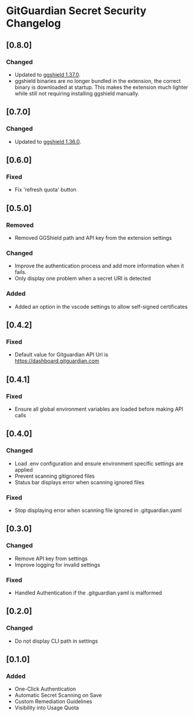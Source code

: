 # GitGuardian Secret Security Changelog

## [0.8.0]

### Changed

- Updated to [ggshield 1.37.0](https://github.com/GitGuardian/ggshield/releases/v1.37.0).
- ggshield binaries are no longer bundled in the extension, the correct binary is downloaded at startup. This makes the extension much lighter while still not requiring installing ggshield manually.

## [0.7.0]

### Changed

- Updated to [ggshield 1.36.0](https://github.com/GitGuardian/ggshield/releases/v1.36.0).

## [0.6.0]

### Fixed

- Fix 'refresh quota' button

## [0.5.0]

### Removed

- Removed GGShield path and API key from the extension settings

### Changed

- Improve the authentication process and add more information when it fails.
- Only display one problem when a secret URI is detected

### Added

- Added an option in the vscode settings to allow self-signed certificates

## [0.4.2]

### Fixed

- Default value for Gitguardian API Url is https://dashboard.gitguardian.com

## [0.4.1]

### Fixed

- Ensure all global environment variables are loaded before making API calls

## [0.4.0]

### Changed

- Load .env configuration and ensure environment specific settings are applied
- Prevent scanning gitignored files
- Status bar displays error when scanning ignored files

### Fixed

- Stop displaying error when scanning file ignored in .gitguardian.yaml

## [0.3.0]

### Changed

- Remove API key from settings
- Improve logging for invalid settings

### Fixed

- Handled Authentication if the .gitguardian.yaml is malformed

## [0.2.0]

### Changed

- Do not display CLI path in settings

## [0.1.0]

### Added

- One-Click Authentication
- Automatic Secret Scanning on Save
- Custom Remediation Guidelines
- Visibility into Usage Quota
